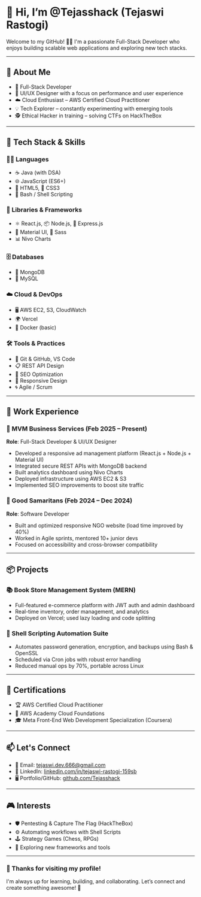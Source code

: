# 👋 Hi, I’m @Tejasshack (Tejaswi Rastogi)

Welcome to my GitHub! 👨‍💻 I'm a passionate Full-Stack Developer who enjoys building scalable web applications and exploring new tech stacks.

---

## 🌱 About Me

- 💼 Full-Stack Developer 
- 🎨 UI/UX Designer with a focus on performance and user experience
- ☁️ Cloud Enthusiast – AWS Certified Cloud Practitioner
- 💡 Tech Explorer – constantly experimenting with emerging tools
- 🕵️ Ethical Hacker in training – solving CTFs on HackTheBox

---

## 🚀 Tech Stack & Skills

### 👨‍💻 Languages
- ☕ Java (with DSA)
- 🌐 JavaScript (ES6+)
- 🧾 HTML5, 🎨 CSS3
- 🐧 Bash / Shell Scripting

### 🧰 Libraries & Frameworks
- ⚛️ React.js, 📦 Node.js, 🚀 Express.js
- 🧩 Material UI, 🎨 Sass
- 📊 Nivo Charts

### 🗄️ Databases
- 🍃 MongoDB
- 🐬 MySQL

### ☁️ Cloud & DevOps
- 🖥️ AWS EC2, S3, CloudWatch
- 🌍 Vercel
- 🐳 Docker (basic)

### 🛠️ Tools & Practices
- 🧠 Git & GitHub, VS Code
- 📋 REST API Design
- 🔎 SEO Optimization
- 📱 Responsive Design
- 🌀 Agile / Scrum

---

## 💼 Work Experience

### 🏢 MVM Business Services (Feb 2025 – Present)
**Role**: Full-Stack Developer & UI/UX Designer  
- Developed a responsive ad management platform (React.js + Node.js + Material UI)  
- Integrated secure REST APIs with MongoDB backend  
- Built analytics dashboard using Nivo Charts  
- Deployed infrastructure using AWS EC2 & S3  
- Implemented SEO improvements to boost site traffic  

### 🏢 Good Samaritans (Feb 2024 – Dec 2024)  
**Role**: Software Developer  
- Built and optimized responsive NGO website (load time improved by 40%)  
- Worked in Agile sprints, mentored 10+ junior devs  
- Focused on accessibility and cross-browser compatibility  

---

## 📦 Projects

### 📚 Book Store Management System (MERN)
- Full-featured e-commerce platform with JWT auth and admin dashboard  
- Real-time inventory, order management, and analytics  
- Deployed on Vercel; used lazy loading and code splitting

### 🔐 Shell Scripting Automation Suite
- Automates password generation, encryption, and backups using Bash & OpenSSL  
- Scheduled via Cron jobs with robust error handling  
- Reduced manual ops by 70%, portable across Linux

---

## 🏅 Certifications

- 🏆 AWS Certified Cloud Practitioner  
- 🧠 AWS Academy Cloud Foundations  
- 🎓 Meta Front-End Web Development Specialization (Coursera)

---

## 📫 Let's Connect

- 📧 Email: [tejaswi.dev.666@gmail.com](mailto:tejaswi.dev.666@gmail.com)  
- 💼 LinkedIn: [linkedin.com/in/tejaswi-rastogi-159sb](https://www.linkedin.com/in/tejaswi-rastogi-159sb/)  
- 🖥️ Portfolio/GitHub: [github.com/Tejasshack](https://github.com/Tejasshack)

---

## 🎮 Interests

- 🛡️ Pentesting & Capture The Flag (HackTheBox)
- ⚙️ Automating workflows with Shell Scripts
- 🕹️ Strategy Games (Chess, RPGs)
- 🧪 Exploring new frameworks and tools

---

### 🙏 Thanks for visiting my profile!  
I'm always up for learning, building, and collaborating. Let’s connect and create something awesome! 🚀
